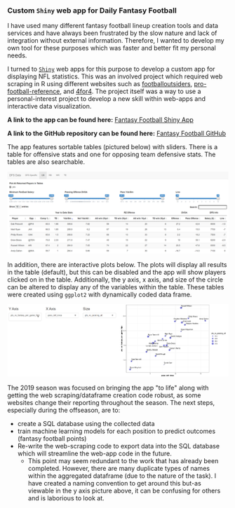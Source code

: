 ### Custom ``Shiny`` web app for Daily Fantasy Football

I have used many different fantasy football lineup creation tools and data services and have always been frustrated by the slow nature and lack of integration without external information. Therefore, I wanted to develop my own tool for these purposes which was faster and better fit my personal needs. 

I turned to [`Shiny`](https://shiny.rstudio.com) web apps for this purpose to develop a custom app for displaying NFL statistics. This was an involved project which required web scraping in R using different websites such as [footballoutsiders](https://www.footballoutsiders.com/stats/nfl), [pro-football-reference](https://www.pro-football-reference.com/), and [4for4](www.4for4.com). The project itself was a way to use a personal-interest project to develop a new skill within web-apps and interactive data visualization. 

**A link to the app can be found here:**  [Fantasy Football Shiny App]( https://mattwittbrodt.shinyapps.io/ff_app/)

**A link to the GitHub repository can be found here:** [Fantasy Football GitHub](https://github.com/MattWittbrodt/ff_app) 



The app features sortable tables (pictured below) with sliders. There is a table for offensive stats and one for opposing team defensive stats. The tables are also searchable.

<img src = "https://raw.githubusercontent.com/MattWittbrodt/website/master/images/shiny_post/qb_table.png" width = "1200" />





In addition, there are interactive plots below. The plots will display all results in the table (default), but this can be disabled and the app will show players clicked on in the table. Additionally, the y axis, x axis, and size of the circle can be altered to display any of the variables within the table. These tables were created using ``ggplot2`` with dynamically coded data frame.

<img src = "https://raw.githubusercontent.com/MattWittbrodt/website/master/images/shiny_post/qb_graph.png" width = "1200" />





The 2019 season was focused on bringing the app "to life" along with getting the web scraping/dataframe creation code robust, as some websites change their reporting throughout the season. The next steps, especially during the offseason, are to:

- create a SQL database using the collected data
- train machine learning models for each position to predict outcomes (fantasy football points)
- Re-write the web-scraping code to export data into the SQL database which will streamline the web-app code in the future.
  - This point may seem redundant to the work that has already been completed. However, there are many duplicate types of names within the aggregated dataframe (due to the nature of the task). I have created a naming convention to get around this but-as viewable in the y axis picture above, it can be confusing for others and is laborious to look at. 





